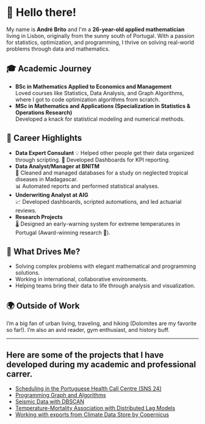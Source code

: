# 👋 Hello there!

My name is **André Brito** and I'm a **26-year-old applied mathematician** living in Lisbon, originally from the sunny south of Portugal. With a passion for statistics, optimization, and programming, I thrive on solving real-world problems through data and mathematics.

## 🎓 Academic Journey
- **BSc in Mathematics Applied to Economics and Management**  
  Loved courses like Statistics, Data Analysis, and Graph Algorithms, where I got to code optimization algorithms from scratch.  
- **MSc in Mathematics and Applications (Specialization in Statistics & Operations Research)**  
  Developed a knack for statistical modeling and numerical methods.

## 🧪 Career Highlights
- **Data Expert Consulant**
  💡 Helped other people get their data organized through scripting.
  🎯 Developed Dashboards for KPI reporting.
- **Data Analyst/Manager at BNITM**  
  🦠 Cleaned and managed databases for a study on neglected tropical diseases in Madagascar.  
  📊 Automated reports and performed statistical analyses.  
- **Underwriting Analyst at AIG**  
  📈 Developed dashboards, scripted automations, and led actuarial reviews.  
- **Research Projects**  
  🌡 Designed an early-warning system for extreme temperatures in Portugal (Award-winning research 🎉).

## 🌟 What Drives Me?
- Solving complex problems with elegant mathematical and programming solutions.  
- Working in international, collaborative environments.  
- Helping teams bring their data to life through analysis and visualization.

## 🌍 Outside of Work
I’m a big fan of urban living, traveling, and hiking (Dolomites are my favorite so far!). I’m also an avid reader, gym enthusiast, and history buff.

---

## Here are some of the projects that I have developed during my academic and professional carrer.

  - [Scheduling in the Portuguese Health Call Centre (SNS 24)](https://github.com/andrebrito0/Scheduling-in-a-Health-Call-Centre)
  - [Programming Graph and Algorithms]()
  - [Seismic Data with DBSCAN]()
  - [Temperature-Mortality Association with Distributed Lag Models]()
  - [Working with exports from Climate Data Store by Copernicus]()



